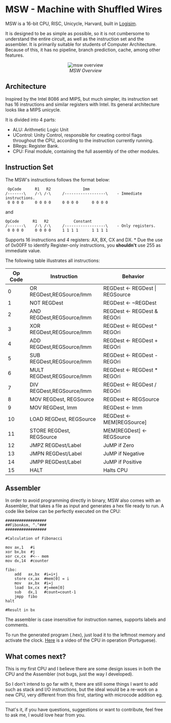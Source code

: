 # MSW - Machine with Shuffled Wires
MSW is a 16-bit CPU, RISC, Unicycle, Harvard, built in [Logisim](http://www.cburch.com/logisim/).

It is designed to be as simple as possible, so it is not cumbersome to understand the entire circuit, as well as the instruction set and the assembler. It is primarily suitable for students of Computer Architecture. Because of this, it has no pipeline, branch prediction, cache, among other features.
<p align="center">
<img align="center" src="http://i.imgur.com/XRXsxBN.png" alt="msw overview">
<br>
<i>MSW Overview</i>
</p>

## Architecture
Inspired by the Intel 8086 and MIPS, but much simpler, its instruction set has 16 instructions and similar registers with Intel. Its general architecture looks like a MIPS unicycle.

It is divided into 4 parts:
- ALU: Arithmetic Logic Unit
- UControl:  Unity Control, responsible for creating control flags throughout the CPU, according to the instruction currently running.
- BRegs: Register Bank.
- CPU: Final module, containing the full assembly of the other modules.

## Instruction Set
The MSW's instructions follows the format below:

	 OpCode      R1   R2              Imm
	/-------\    /-\ /-\     /------------------\    - Immediate instructions.
 	 0 0 0 0     0 0 0 0     0 0 0 0      0 0 0 0

and

	OpCode      R1   R2           Constant
	/-------\    /-\ /-\     /------------------\    - Only registers.
	 0 0 0 0     0 0 0 0     1 1 1 1      1 1 1 1

Supports 16 instructions and 4 registers: AX, BX, CX and DX.
\* Due the use of 0x00FF to identify Register-only instructions, you **shouldn't** use 255 as immediate value.

The following table illustrates all instructions:

|Op Code|Instruction               |Behavior                       |
|-------|--------------------------|-------------------------------|
|0      |OR REGDest,REGSource/Imm  |REGDest <- REGDest \| REGSource|
|1      |NOT REGDest               |REGDest <- ~REGDest            |
|2      |AND REGDest,REGSource/Imm |REGDest <- REGDest & REGOri    |
|3      |XOR REGDest,REGSource/Imm |REGDest <- REGDest ^ REGOri    |
|4      |ADD REGDest,REGSource/Imm |REGDest <- REGDest + REGOri    |
|5      |SUB REGDest,REGSource/Imm |REGDest <- REGDest - REGOri    |
|6      |MULT REGDest,REGSource/Imm|REGDest <- REGDest * REGOri    |
|7      |DIV REGDest,REGSource/Imm |REGDest <- REGDest / REGOri    |
|8      |MOV REGDest, REGSource    |REGDest <- REGSource           |
|9      |MOV REGDest, Imm          |REGDest <- Imm                 |
|10     |LOAD REGDest, REGSource   |REGDest <- MEM[REGSource]      |
|11     |STORE REGDest, REGSource  |MEM[REGDest] <- REGSource      |
|12     |JMPZ REGDest/Label        |JuMP if Zero                   |
|13     |JMPN REGDest/Label        |JuMP if Negative               |
|14     |JMPP REGDest/Label        |JuMP if Positive               |
|15     |HALT                      |Halts CPU                      |
	
## Assembler
In order to avoid programming directly in binary, MSW also comes with an Assembler, that takes a file as input and generates a hex file ready to run. A code like below can be perfectly executed on the CPU:

	##################
	##FibonAsm, ^.^###
	##################

	#Calculation of Fibonacci

	mov ax,1   #i
	xor bx,bx  #j
	xor cx,cx  #<-- mem
	mov dx,14  #counter

	fibo:
		add   ax,bx  #i=i+j
		store cx,ax  #mem[0] = i
		mov   ax,bx  #i=j
		load  bx,cx  #j=mem[0]
		sub   dx,1   #count=count-1
		jmpp  fibo
	halt

	#Result in bx

The assembler is case insensitive for instruction names, supports labels and comments.

To run the generated program (.hex), just load it to the leftmost memory and activate the clock. 
[Here](https://www.youtube.com/watch?v=QfH0QN9yPt8) is a video of the CPU
in operation (Portuguese).

## What comes next?

This is my first CPU and I believe there are some design issues in both the CPU and the Assembler (not bugs, just the way
I developed).

So I don't intend to go far with it, there are still some things I want to add such as stack and  I/O instructions, but
the ideal would be a re-work on a new CPU, very different from this first, starting with microcode addition eg.
***
That's it, if you have questions, suggestions or want to contribute, feel free to ask me, I would love hear from you.
